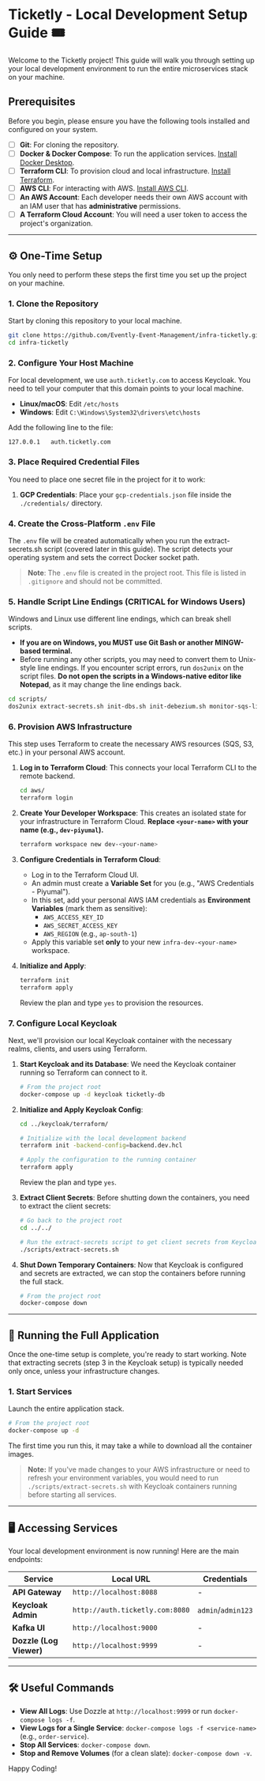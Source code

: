 # Ticketly - Local Development Setup Guide 🎟️

Welcome to the Ticketly project\! This guide will walk you through setting up your local development environment to run the entire microservices stack on your machine.

## Prerequisites

Before you begin, please ensure you have the following tools installed and configured on your system.

  - [ ] **Git**: For cloning the repository.
  - [ ] **Docker & Docker Compose**: To run the application services. [Install Docker Desktop](https://www.docker.com/products/docker-desktop/).
  - [ ] **Terraform CLI**: To provision cloud and local infrastructure. [Install Terraform](https://learn.hashicorp.com/tutorials/terraform/install-cli).
  - [ ] **AWS CLI**: For interacting with AWS. [Install AWS CLI](https://aws.amazon.com/cli/).
  - [ ] **An AWS Account**: Each developer needs their own AWS account with an IAM user that has **administrative** permissions.
  - [ ] **A Terraform Cloud Account**: You will need a user token to access the project's organization.

-----

## ⚙️ One-Time Setup

You only need to perform these steps the first time you set up the project on your machine.

### 1\. Clone the Repository

Start by cloning this repository to your local machine.

```bash
git clone https://github.com/Evently-Event-Management/infra-ticketly.git
cd infra-ticketly
```

### 2\. Configure Your Host Machine

For local development, we use `auth.ticketly.com` to access Keycloak. You need to tell your computer that this domain points to your local machine.

  - **Linux/macOS**: Edit `/etc/hosts`
  - **Windows**: Edit `C:\Windows\System32\drivers\etc\hosts`

Add the following line to the file:

```
127.0.0.1   auth.ticketly.com
```

### 3\. Place Required Credential Files

You need to place one secret file in the project for it to work:

1.  **GCP Credentials**: Place your `gcp-credentials.json` file inside the `./credentials/` directory.

### 4\. Create the Cross-Platform `.env` File

The `.env` file will be created automatically when you run the extract-secrets.sh script (covered later in this guide). The script detects your operating system and sets the correct Docker socket path.

> **Note**: The `.env` file is created in the project root. This file is listed in `.gitignore` and should not be committed.

### 5\. Handle Script Line Endings (CRITICAL for Windows Users)

Windows and Linux use different line endings, which can break shell scripts.

  - **If you are on Windows, you MUST use Git Bash or another MINGW-based terminal.**
  - Before running any other scripts, you may need to convert them to Unix-style line endings. If you encounter script errors, run `dos2unix` on the script files. **Do not open the scripts in a Windows-native editor like Notepad**, as it may change the line endings back.

  ```bash
  cd scripts/
  dos2unix extract-secrets.sh init-dbs.sh init-debezium.sh monitor-sqs-live.sh send-kafka-event.sh test-scheduler.sh
  ```

### 6\. Provision AWS Infrastructure

This step uses Terraform to create the necessary AWS resources (SQS, S3, etc.) in your personal AWS account.

1.  **Log in to Terraform Cloud**: This connects your local Terraform CLI to the remote backend.

    ```bash
    cd aws/
    terraform login
    ```

2.  **Create Your Developer Workspace**: This creates an isolated state for your infrastructure in Terraform Cloud. **Replace `<your-name>` with your name (e.g., `dev-piyumal`).**

    ```bash
    terraform workspace new dev-<your-name>
    ```

3.  **Configure Credentials in Terraform Cloud**:

      - Log in to the Terraform Cloud UI.
      - An admin must create a **Variable Set** for you (e.g., "AWS Credentials - Piyumal").
      - In this set, add your personal AWS IAM credentials as **Environment Variables** (mark them as sensitive):
          - `AWS_ACCESS_KEY_ID`
          - `AWS_SECRET_ACCESS_KEY`
          - `AWS_REGION` (e.g., `ap-south-1`)
      - Apply this variable set **only** to your new `infra-dev-<your-name>` workspace.

4.  **Initialize and Apply**:

    ```bash
    terraform init
    terraform apply
    ```

    Review the plan and type `yes` to provision the resources.

### 7\. Configure Local Keycloak

Next, we'll provision our local Keycloak container with the necessary realms, clients, and users using Terraform.

1.  **Start Keycloak and its Database**: We need the Keycloak container running so Terraform can connect to it.

    ```bash
    # From the project root
    docker-compose up -d keycloak ticketly-db
    ```

2.  **Initialize and Apply Keycloak Config**:

    ```bash
    cd ../keycloak/terraform/

    # Initialize with the local development backend
    terraform init -backend-config=backend.dev.hcl

    # Apply the configuration to the running container
    terraform apply
    ```

    Review the plan and type `yes`.

3.  **Extract Client Secrets**: Before shutting down the containers, you need to extract the client secrets:

    ```bash
    # Go back to the project root
    cd ../../
    
    # Run the extract-secrets script to get client secrets from Keycloak
    ./scripts/extract-secrets.sh
    ```

4.  **Shut Down Temporary Containers**: Now that Keycloak is configured and secrets are extracted, we can stop the containers before running the full stack.

    ```bash
    # From the project root
    docker-compose down
    ```

-----

## 🚀 Running the Full Application

Once the one-time setup is complete, you're ready to start working. Note that extracting secrets (step 3 in the Keycloak setup) is typically needed only once, unless your infrastructure changes.

### 1\. Start Services

Launch the entire application stack.

```bash
# From the project root
docker-compose up -d
```

The first time you run this, it may take a while to download all the container images.

> **Note:** If you've made changes to your AWS infrastructure or need to refresh your environment variables, you would need to run `./scripts/extract-secrets.sh` with Keycloak containers running before starting all services.



-----

## 🖥️ Accessing Services

Your local development environment is now running\! Here are the main endpoints:

| Service               | Local URL                     | Credentials      |
| --------------------- | ----------------------------- | ---------------- |
| **API Gateway** | `http://localhost:8088`       | -                |
| **Keycloak Admin** | `http://auth.ticketly.com:8080` | `admin`/`admin123` |
| **Kafka UI** | `http://localhost:9000`       | -                |
| **Dozzle (Log Viewer)** | `http://localhost:9999`       | -                |

-----

## 🛠️ Useful Commands

  * **View All Logs**: Use Dozzle at `http://localhost:9999` or run `docker-compose logs -f`.
  * **View Logs for a Single Service**: `docker-compose logs -f <service-name>` (e.g., `order-service`).
  * **Stop All Services**: `docker-compose down`.
  * **Stop and Remove Volumes** (for a clean slate): `docker-compose down -v`.

Happy Coding\!
